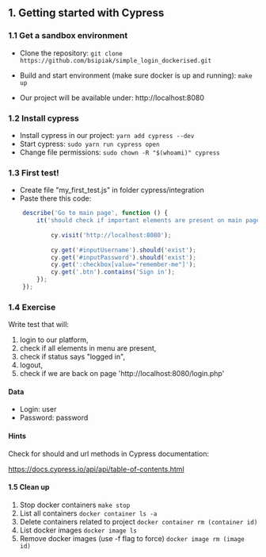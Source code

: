 ## 1. Getting started with Cypress

### 1.1 Get a sandbox environment
	
- Clone the repository: `git clone https://github.com/bsipiak/simple_login_dockerised.git`

- Build and start environment (make sure docker is up and running): `make up`

- Our project will be available under: http://localhost:8080

### 1.2 Install cypress

- Install cypress in our project: `yarn add cypress --dev`
- Start cypress: `sudo yarn run cypress open`
- Change file permissions:
`sudo chown -R "$(whoami)" cypress`


### 1.3 First test!

- Create file "my_first_test.js" in folder cypress/integration
- Paste there this code: 	
```javascript
    describe('Go to main page', function () {
        it('should check if important elements are present on main page', function () {
            
            cy.visit('http://localhost:8080');
        
            cy.get('#inputUsername').should('exist');
            cy.get('#inputPassword').should('exist');
            cy.get(':checkbox[value="remember-me"]');
            cy.get('.btn').contains('Sign in');
        });
    });
```

### 1.4 Exercise

Write test that will: 
1. login to our platform,
2. check if all elements in menu are present,
3. check if status says "logged in",
3. logout,
4. check if we are back on page 'http://localhost:8080/login.php'

#### Data
- Login: user
- Password: password

#### Hints
Check for should and url methods in  Cypress documentation:

https://docs.cypress.io/api/api/table-of-contents.html


<!--
```javascript
describe('Go to main page', function () {

    it('should check if important elements are present on main page', function () {

        cy.visit('http://localhost:8080');

        // Login
        cy.get('#inputUsername').type('user');
        cy.get('#inputPassword').type('password');
        cy.get('.btn').click();

        // Check if elements exists
        cy.get('.nav').contains('Home').should('exist');
        cy.get('.nav').contains('About').should('exist');
        cy.get('.nav').contains('Contact').should('exist');
        cy.get('.jumbotron').contains('logged in').should('exist');

        // Logout
        cy.get('.btn.btn-success').click();

        // Check URL
        cy.url().should('eq', 'http://localhost:8080/login.php')
    });
});

```
-->

#### 1.5 Clean up
1. Stop docker containers `make stop`
2. List all containers `docker container ls -a`
3. Delete containers related to project `docker container rm (container id)`
4. List docker images `docker image ls` 
5. Remove docker images (use -f flag to force) `docker image rm (image id)`






